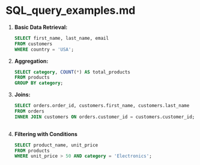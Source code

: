 # SQL_query_examples.md

1. **Basic Data Retrieval:**
   ```sql
   SELECT first_name, last_name, email
   FROM customers
   WHERE country = 'USA';

2. **Aggregation:**
   ```sql
   SELECT category, COUNT(*) AS total_products
   FROM products
   GROUP BY category;

3. **Joins:**
   ```sql
   SELECT orders.order_id, customers.first_name, customers.last_name
   FROM orders
   INNER JOIN customers ON orders.customer_id = customers.customer_id;
 
4. **Filtering with Conditions**
   ```sql
   SELECT product_name, unit_price
   FROM products
   WHERE unit_price > 50 AND category = 'Electronics';
